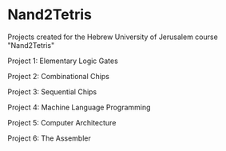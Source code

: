 # Nand2Tetris
Projects created for the Hebrew University of Jerusalem course "Nand2Tetris"

  Project 1: Elementary Logic Gates

Project 2: Combinational Chips

Project 3: Sequential Chips

Project 4: Machine Language Programming

Project 5: Computer Architecture

Project 6: The Assembler

